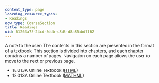 ```yaml
---
content_type: page
learning_resource_types:
- Readings
ocw_type: CourseSection
title: Readings
uid: 61263a72-24cd-5ddb-c8d5-d8a85abd7f62
---
```


A note to the user: The contents in this section are presented in the format of a textbook. This section is divided into chapters, and each chapter contains a number of pages. Navigation on each page allows the user to move to the next or previous page.

*   18.013A Online Textbook ([HTML](/ans7870/18/18.013a/textbook/HTML/index.html))
*   18.013A Online Textbook ([MATHML](/ans7870/18/18.013a/textbook/MathML/index.xhtml))